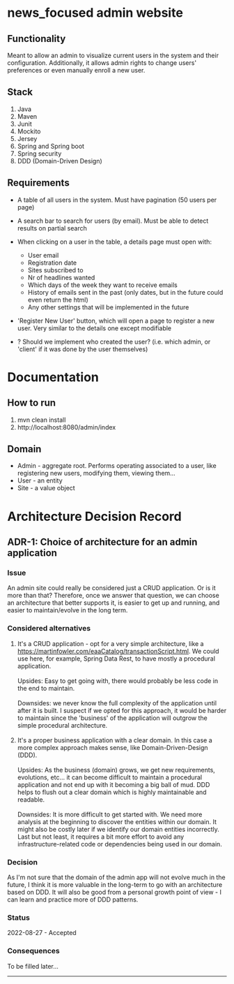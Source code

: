 # news_focused admin website

## Functionality
Meant to allow an admin to visualize current users in the system and their configuration.
Additionally, it allows admin rights to change users' preferences or even manually enroll a new user.

## Stack
1. Java
2. Maven
3. Junit
4. Mockito
5. Jersey
6. Spring and Spring boot
7. Spring security
8. DDD (Domain-Driven Design)

## Requirements
* A table of all users in the system. Must have pagination (50 users per page)
* A search bar to search for users (by email). Must be able to detect results on partial search
* When clicking on a user in the table, a details page must open with:
    * User email
    * Registration date
    * Sites subscribed to
    * Nr of headlines wanted
    * Which days of the week they want to receive emails
    * History of emails sent in the past (only dates, but in the future could even return the html)
    * Any other settings that will be implemented in the future
* 'Register New User' button, which will open a page to register a new user. Very similar to the details one except modifiable

* ? Should we implement who created the user? (i.e. which admin, or 'client' if it was done by the user themselves)


# Documentation

## How to run
1. mvn clean install
2. http://localhost:8080/admin/index
## Domain

* Admin - aggregate root. Performs operating associated to a user, like registering new users, modifying them, viewing them...
* User - an entity
* Site - a value object

# Architecture Decision Record

## ADR-1: Choice of architecture for an admin application
### Issue
An admin site could really be considered just a CRUD application. Or is it more than that?
Therefore, once we answer that question, we can choose an architecture that better supports it, is easier to get up and running, and easier to maintain/evolve in the long term.
### Considered alternatives
1. It's a CRUD application - opt for a very simple architecture, like a https://martinfowler.com/eaaCatalog/transactionScript.html.
We could use here, for example, Spring Data Rest, to have mostly a procedural application.
<br><br>Upsides: Easy to get going with, there would probably be less code in the end to maintain.
<br><br>Downsides: we never know the full complexity of the application until after it is built. I suspect if we opted for this approach, it would be harder to maintain since the 'business' of the application will outgrow the simple procedural architecture.<br><br>
2. It's a proper business application with a clear domain. In this case a more complex approach makes sense, like Domain-Driven-Design (DDD).
<br><br>Upsides: As the business (domain) grows, we get new requirements, evolutions, etc... it can become difficult to maintain a procedural application and not end up with it becoming a big ball of mud. DDD helps to flush out a clear domain which is highly maintainable and readable.
<br><br>Downsides: It is more difficult to get started with. We need more analysis at the beginning to discover the entities within our domain. It might also be costly later if we identify our domain entities incorrectly. Last but not least, it requires a bit more effort to avoid any infrastructure-related code or dependencies being used in our domain.

### Decision
 As I'm not sure that the domain of the admin app will not evolve much in the future, I think it is more valuable in the long-term to go with an architecture based on DDD. It will also be good from a personal growth point of view - I can learn and practice more of DDD patterns.

### Status
2022-08-27 - Accepted
### Consequences
To be filled later...

---